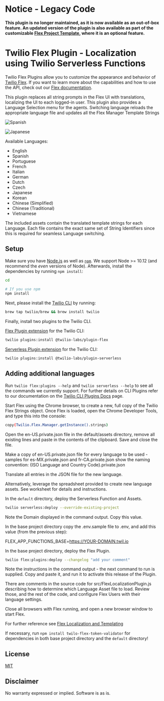 # Notice - Legacy Code

**This plugin is no longer maintained, as it is now available as an out-of-box feature. An updated version of the plugin is also available as part of the customizable [Flex Project Template](https://github.com/twilio-professional-services/flex-project-template), where it is an optional feature.**

# Twilio Flex Plugin - Localization using Twilio Serverless Functions

Twilio Flex Plugins allow you to customize the appearance and behavior of [Twilio Flex](https://www.twilio.com/flex). If you want to learn more about the capabilities and how to use the API, check out our [Flex documentation](https://www.twilio.com/docs/flex).

This plugin replaces all string prompts in the Flex UI with translations, localizing the UI to each logged-in user. This plugin also provides a Language Selection menu for the agents. Switching language reloads the appropriate language file and updates all the Flex Manager Template Strings

![Spanish](images/agentSpanish.png)

![Japanese](images/agentJapanese2tasks.png)

Available Languages:
* English
* Spanish
* Portuguese
* French
* Italian
* German
* Dutch
* Czech
* Japanese
* Korean
* Chinese (Simplified)
* Chinese (Traditional)
* Vietnamese

The included assets contain the translated template strings for each Language. Each file contains the exact same set of String Identifiers since this is required for seamless Language switching.

## Setup

Make sure you have [Node.js](https://nodejs.org) as well as [`npm`](https://npmjs.com). We support Node >= 10.12 (and recommend the _even_ versions of Node). Afterwards, install the dependencies by running `npm install`:

```bash
cd 

# If you use npm
npm install
```

Next, please install the [Twilio CLI](https://www.twilio.com/docs/twilio-cli/quickstart) by running:

```bash
brew tap twilio/brew && brew install twilio
```

Finally, install two plugins to the Twilio CLI.

[Flex Plugin extension](https://www.twilio.com/docs/flex/developer/plugins/cli/install) for the Twilio CLI:

```bash
twilio plugins:install @twilio-labs/plugin-flex
```

[Serverless Plugin extension](https://www.twilio.com/docs/labs/serverless-toolkit) for the Twilio CLI:

```bash
twilio plugins:install @twilio-labs/plugin-serverless
```

## Adding additional languages 

Run `twilio flex:plugins --help` and `twilio serverless --help` to see all the commands we currently support. For further details on CLI Plugins refer to our documentation on the [Twilio CLI Plugins Docs](https://www.twilio.com/docs/twilio-cli/plugins) page.

Start Flex using the Chrome browser, to create a new, full copy of the Twilio Flex Strings object.  Once Flex is loaded, open the Chrome Developer Tools, and type this into the console:

```bash
copy(Twilio.Flex.Manager.getInstance().strings)
```

Open the en-US.private.json file in the default/assets directory, remove all existing lines and paste in the contents of the clipboard.  Save and close the file.

Make a copy of en-US.private.json file for every language to be used - samples for es-MX.private.json and fr-CA.private.json show the naming convention: {ISO Language and Country Code}.private.json

Translate all entries in the JSON file for the new language.

Alternatively, leverage the spreadsheet provided to create new language assets. See worksheet for details and instructions.

In the `default` directory, deploy the Serverless Function and Assets.

```bash
twilio serverless:deploy --override-existing-project
```
Note the Domain displayed in the command output. Copy this value.

In the base project directory copy the .env.sample file to .env, and add this value (from the previous step):

FLEX_APP_FUNCTIONS_BASE=https://YOUR-DOMAIN.twil.io





In the base project directory, deploy the Flex Plugin.

```bash
twilio flex:plugins:deploy --changelog "add your comment"
```

Note the instructions in the command output - the next command to run is supplied.  Copy and paste it, and run it to activate this release of the Plugin.

There are comments in the source code for src/FlexLocalizationPlugin.js describing how to determine which Language Asset file to load.  Review those, and the rest of the code, and configure Flex Users with their language settings.

Close all browsers with Flex running, and open a new browser window to start Flex.

For further reference see [Flex Localization and Templating](https://www.twilio.com/docs/flex/developer/ui/localization-and-templating)

If necessary, run `npm install twilo-flex-token-validator` for dependencies in both base project directory and the `default` directory!

## License

[MIT](http://www.opensource.org/licenses/mit-license.html)

## Disclaimer

No warranty expressed or implied. Software is as is.
